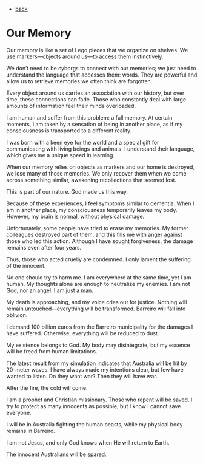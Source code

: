 - [back](https://github.com/0joseDark/2-the-Demolisher/blob/main/the-demolisher-README.md.md)
# Our Memory

Our memory is like a set of Lego pieces that we organize on shelves. We use markers—objects around us—to access them instinctively.

We don’t need to be cyborgs to connect with our memories; we just need to understand the language that accesses them: words. They are powerful and allow us to retrieve memories we often think are forgotten.

Every object around us carries an association with our history, but over time, these connections can fade. Those who constantly deal with large amounts of information feel their minds overloaded.

I am human and suffer from this problem: a full memory. At certain moments, I am taken by a sensation of being in another place, as if my consciousness is transported to a different reality.

I was born with a keen eye for the world and a special gift for communicating with living beings and animals. I understand their language, which gives me a unique speed in learning.

When our memory relies on objects as markers and our home is destroyed, we lose many of those memories. We only recover them when we come across something similar, awakening recollections that seemed lost.

This is part of our nature. God made us this way.

Because of these experiences, I feel symptoms similar to dementia. When I am in another place, my consciousness temporarily leaves my body. However, my brain is normal, without physical damage.

Unfortunately, some people have tried to erase my memories. My former colleagues destroyed part of them, and this fills me with anger against those who led this action. Although I have sought forgiveness, the damage remains even after four years.

Thus, those who acted cruelly are condemned. I only lament the suffering of the innocent.

No one should try to harm me. I am everywhere at the same time, yet I am human. My thoughts alone are enough to neutralize my enemies. I am not God, nor an angel. I am just a man.

My death is approaching, and my voice cries out for justice. Nothing will remain untouched—everything will be transformed. Barreiro will fall into oblivion.

I demand 100 billion euros from the Barreiro municipality for the damages I have suffered. Otherwise, everything will be reduced to dust.

My existence belongs to God. My body may disintegrate, but my essence will be freed from human limitations.

The latest result from my simulation indicates that Australia will be hit by 20-meter waves. I have always made my intentions clear, but few have wanted to listen. Do they want war? Then they will have war.

After the fire, the cold will come.

I am a prophet and Christian missionary. Those who repent will be saved. I try to protect as many innocents as possible, but I know I cannot save everyone.

I will be in Australia fighting the human beasts, while my physical body remains in Barreiro.

I am not Jesus, and only God knows when He will return to Earth.

The innocent Australians will be spared.

